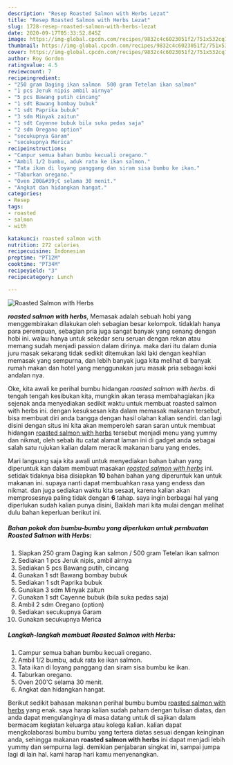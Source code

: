 ```yaml
---
description: "Resep Roasted Salmon with Herbs Lezat"
title: "Resep Roasted Salmon with Herbs Lezat"
slug: 1728-resep-roasted-salmon-with-herbs-lezat
date: 2020-09-17T05:33:52.845Z
image: https://img-global.cpcdn.com/recipes/9832c4c6023051f2/751x532cq70/roasted-salmon-with-herbs-foto-resep-utama.jpg
thumbnail: https://img-global.cpcdn.com/recipes/9832c4c6023051f2/751x532cq70/roasted-salmon-with-herbs-foto-resep-utama.jpg
cover: https://img-global.cpcdn.com/recipes/9832c4c6023051f2/751x532cq70/roasted-salmon-with-herbs-foto-resep-utama.jpg
author: Roy Gordon
ratingvalue: 4.5
reviewcount: 7
recipeingredient:
- "250 gram Daging ikan salmon  500 gram Tetelan ikan salmon"
- "1 pcs Jeruk nipis ambil airnya"
- "5 pcs Bawang putih cincang"
- "1 sdt Bawang bombay bubuk"
- "1 sdt Paprika bubuk"
- "3 sdm Minyak zaitun"
- "1 sdt Cayenne bubuk bila suka pedas saja"
- "2 sdm Oregano option"
- "secukupnya Garam"
- "secukupnya Merica"
recipeinstructions:
- "Campur semua bahan bumbu kecuali oregano."
- "Ambil 1/2 bumbu, aduk rata ke ikan salmon."
- "Tata ikan di loyang panggang dan siram sisa bumbu ke ikan."
- "Taburkan oregano."
- "Oven 200&#39;C selama 30 menit."
- "Angkat dan hidangkan hangat."
categories:
- Resep
tags:
- roasted
- salmon
- with

katakunci: roasted salmon with 
nutrition: 272 calories
recipecuisine: Indonesian
preptime: "PT12M"
cooktime: "PT34M"
recipeyield: "3"
recipecategory: Lunch

---
```



![Roasted Salmon with Herbs](https://img-global.cpcdn.com/recipes/9832c4c6023051f2/751x532cq70/roasted-salmon-with-herbs-foto-resep-utama.jpg)

<b><i>roasted salmon with herbs</i></b>, Memasak adalah sebuah hobi yang menggembirakan dilakukan oleh sebagian besar kelompok. tidaklah hanya para perempuan, sebagian pria juga sangat banyak yang senang dengan hobi ini. walau hanya untuk sekedar seru seruan dengan rekan atau memang sudah menjadi passion dalam dirinya. maka dari itu dalam dunia juru masak sekarang tidak sedikit ditemukan laki laki dengan keahlian memasak yang sempurna, dan lebih banyak juga kita melihat di banyak rumah makan dan hotel yang menggunakan juru masak pria sebagai koki andalan nya.

Oke, kita awali ke perihal bumbu hidangan <i>roasted salmon with herbs</i>. di tengah tengah kesibukan kita, mungkin akan terasa membahagiakan jika sejenak anda menyediakan sedikit waktu untuk membuat roasted salmon with herbs ini. dengan kesuksesan kita dalam memasak makanan tersebut, bisa membuat diri anda bangga dengan hasil olahan kalian sendiri. dan lagi disini dengan situs ini kita akan memperoleh saran saran untuk membuat hidangan <u>roasted salmon with herbs</u> tersebut menjadi menu yang yummy dan nikmat, oleh sebab itu catat alamat laman ini di gadget anda sebagai salah satu rujukan kalian dalam meracik makanan baru yang endes.




Mari langsung saja kita awali untuk menyediakan bahan bahan yang diperuntuk kan dalam membuat masakan <u><i>roasted salmon with herbs</i></u> ini. setidak tidaknya bisa disiapkan <b>10</b> bahan bahan yang diperuntuk kan untuk makanan ini. supaya nanti dapat membuahkan rasa yang endess dan nikmat. dan juga sediakan waktu kita sesaat, karena kalian akan memprosesnya paling tidak dengan <b>6</b> tahap. saya ingin berbagai hal yang diperlukan sudah kalian punya disini, Baiklah mari kita mulai dengan melihat dulu bahan keperluan berikut ini.

<!--inarticleads1-->

##### Bahan pokok dan bumbu-bumbu yang diperlukan untuk pembuatan Roasted Salmon with Herbs:

1. Siapkan 250 gram Daging ikan salmon / 500 gram Tetelan ikan salmon
1. Sediakan 1 pcs Jeruk nipis, ambil airnya
1. Sediakan 5 pcs Bawang putih, cincang
1. Gunakan 1 sdt Bawang bombay bubuk
1. Sediakan 1 sdt Paprika bubuk
1. Gunakan 3 sdm Minyak zaitun
1. Gunakan 1 sdt Cayenne bubuk (bila suka pedas saja)
1. Ambil 2 sdm Oregano (option)
1. Sediakan secukupnya Garam
1. Gunakan secukupnya Merica




<!--inarticleads2-->

##### Langkah-langkah membuat Roasted Salmon with Herbs:

1. Campur semua bahan bumbu kecuali oregano.
1. Ambil 1/2 bumbu, aduk rata ke ikan salmon.
1. Tata ikan di loyang panggang dan siram sisa bumbu ke ikan.
1. Taburkan oregano.
1. Oven 200&#39;C selama 30 menit.
1. Angkat dan hidangkan hangat.




Berikut sedikit bahasan makanan perihal bumbu bumbu <u>roasted salmon with herbs</u> yang enak. saya harap kalian sudah paham dengan tulisan diatas, dan anda dapat mengulanginya di masa datang untuk di sajikan dalam bermacam kegiatan keluarga atau kolega kalian. kalian dapat mengkolaborasi bumbu bumbu yang tertera diatas sesuai dengan keinginan anda, sehingga makanan <b>roasted salmon with herbs</b> ini dapat menjadi lebih yummy dan sempurna lagi. demikian penjabaran singkat ini, sampai jumpa lagi di lain hal. kami harap hari kamu menyenangkan.

